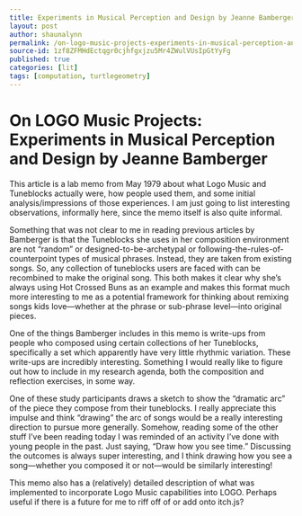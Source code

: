 ```yaml
---
title: Experiments in Musical Perception and Design by Jeanne Bamberger
layout: post
author: shaunalynn
permalink: /on-logo-music-projects-experiments-in-musical-perception-and-design-by-jeanne-bamberger/
source-id: 1zf8ZFMHdEctqgr0cjhfgxjzu5Mr4ZWulVUsIpGtYyFg
published: true
categories: [lit]
tags: [computation, turtlegeometry]
---
```


# On LOGO Music Projects: Experiments in Musical Perception and Design by Jeanne Bamberger

This article is a lab memo from May 1979 about what Logo Music and Tuneblocks actually were, how people used them, and some initial analysis/impressions of those experiences. I am just going to list interesting observations, informally here, since the memo itself is also quite informal.

Something that was not clear to me in reading previous articles by Bamberger is that the Tuneblocks she uses in her composition environment are not “random” or designed-to-be-archetypal or following-the-rules-of-counterpoint types of musical phrases. Instead, they are taken from existing songs. So, any collection of tuneblocks users are faced with can be recombined to make the original song. This both makes it clear why she’s always using Hot Crossed Buns as an example and makes this format much more interesting to me as a potential framework for thinking about remixing songs kids love—whether at the phrase or sub-phrase level—into original pieces.

One of the things Bamberger includes in this memo is write-ups from people who composed using certain collections of her Tuneblocks, specifically a set which apparently have very little rhythmic variation. These write-ups are incredibly interesting. Something I would really like to figure out how to include in my research agenda, both the composition and reflection exercises, in some way.

One of these study participants draws a sketch to show the “dramatic arc” of the piece they compose from their tuneblocks. I really appreciate this impulse and think “drawing” the arc of songs would be a really interesting direction to pursue more generally. Somehow, reading some of the other stuff I’ve been reading today I was reminded of an activity I’ve done with young people in the past. Just saying, “Draw how you see time.” Discussing the outcomes is always super interesting, and I think drawing how you see a song—whether you composed it or not—would be similarly interesting!

This memo also has a (relatively) detailed description of what was implemented to incorporate Logo Music capabilities into LOGO. Perhaps useful if there is a future for me to riff off of or add onto itch.js?
